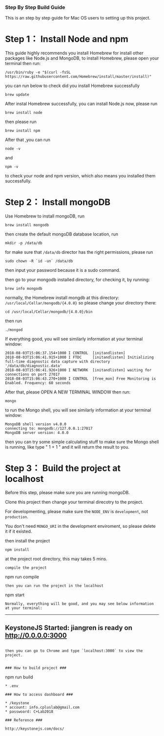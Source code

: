 ### Step By Step Build Guide ###

This is an step by step guide for Mac OS users to setting up this project.

# Step 1： Install Node and npm # 
This guide highly recommends you install Homebrew for install other packages like Node.js and MongoDB, to install Homebrew, please open your terminal then run:

```
/usr/bin/ruby -e "$(curl -fsSL https://raw.githubusercontent.com/Homebrew/install/master/install)"
```

you can run below to check did you install Homebrew successfully
```
brew update
```

After instal Homebrew successfully, you can install Node.js now, please run

```
brew install node
```

then please run 

```
brew install npm
```

After that ,you can run 
```
node -v
```
and
```
npm -v
```
to check your node and npm version, which also means you installed them successfully.

# Step 2： Install mongoDB #
Use Homebrew to install mongoDB, run
```
brew install mongodb
```

then create the default mongoDB database location, run
```
mkdir -p /data/db
```
for make sure that `/data/db` director has the right permissions, please run
```
sudo chown -R `id -un` /data/db
```
then input your password because it is a sudo command.

then go to your mongodb installed directory, for checking it, by running:
```
brew info mongodb
```
normally, the Homebrew install mongdb at this directory: `/usr/local/Cellar/mongodb/{4.0.0}`
so please change your directory there:
```
cd /usr/local/Cellar/mongodb/{4.0.0}/bin
```
then run 
```
./mongod
```

If everything good, you will see similarly information at your terminal window:
```
2018-08-03T15:06:37.154+1000 I CONTROL  [initandlisten]
2018-08-03T15:06:41.915+1000 I FTDC     [initandlisten] Initializing full-time diagnostic data capture with directory '/data/db/diagnostic.data'
2018-08-03T15:06:41.926+1000 I NETWORK  [initandlisten] waiting for connections on port 27017
2018-08-03T15:06:43.270+1000 I CONTROL  [free_mon] Free Monitoring is Enabled. Frequency: 60 seconds
```

After that, please OPEN A NEW TERMINAL WINDOW then run:
```
mongo
```
to run the Mongo shell, you will see similarly information at your terminal window:
```
MongoDB shell version v4.0.0
connecting to: mongodb://127.0.0.1:27017
MongoDB server version: 4.0.0
```

then you can try some simple calculating stuff to make sure the Mongo shell is running, like type " 1 + 1 " and it will return the result to you.


# Step 3： Build the project at localhost #
Before this step, please make sure you are running mongoDB.

Clone this project then change your terminal direcotry to the project.

For developmenting, please make sure the `NODE_ENV` is `development`, not `production`.

You don't need `MONGO_URI` in the development enviroment, so please delete it if it existed.

then install the project
```
npm install
```
at the project root directory, this may takes 5 mins.
```
compile the project
```
npm run compile
```
then you can run the project in the localhost
```
npm start 
```
Normally, everything will be good, and you may see below information at your terminal:
```
------------------------------------------------
KeystoneJS Started:
jiangren is ready on http://0.0.0.0:3000
------------------------------------------------
```

then you can go to Chrome and type `localhost:3000` to view the project. 


### How to build project ###

```
npm run build
``` 
* .env

### How to access dashboard ###

* /keystone
* account: info.cpluslab@gmail.com
* passwoard: C+Lab2018

### Reference ###

http://keystonejs.com/docs/